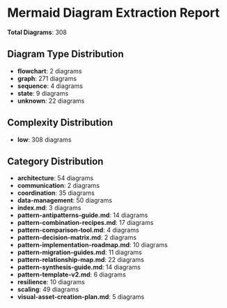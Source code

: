 # Mermaid Diagram Extraction Report

**Total Diagrams**: 308

## Diagram Type Distribution

- **flowchart**: 2 diagrams
- **graph**: 271 diagrams
- **sequence**: 4 diagrams
- **state**: 9 diagrams
- **unknown**: 22 diagrams

## Complexity Distribution

- **low**: 308 diagrams

## Category Distribution

- **architecture**: 54 diagrams
- **communication**: 2 diagrams
- **coordination**: 35 diagrams
- **data-management**: 50 diagrams
- **index.md**: 3 diagrams
- **pattern-antipatterns-guide.md**: 14 diagrams
- **pattern-combination-recipes.md**: 17 diagrams
- **pattern-comparison-tool.md**: 4 diagrams
- **pattern-decision-matrix.md**: 2 diagrams
- **pattern-implementation-roadmap.md**: 10 diagrams
- **pattern-migration-guides.md**: 11 diagrams
- **pattern-relationship-map.md**: 22 diagrams
- **pattern-synthesis-guide.md**: 14 diagrams
- **pattern-template-v2.md**: 6 diagrams
- **resilience**: 10 diagrams
- **scaling**: 49 diagrams
- **visual-asset-creation-plan.md**: 5 diagrams